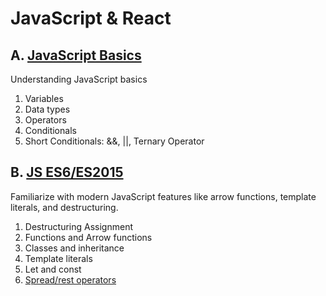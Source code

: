 # JavaScript & React

## A. [JavaScript Basics](https://github.com/CDCDattatraya/Javascript-Learning/tree/main/JS%20Basics)

Understanding JavaScript basics

1. Variables 
2. Data types
3. Operators
4. Conditionals
5. Short Conditionals: &&, ||, Ternary Operator

## B. [JS ES6/ES2015](https://github.com/CDCDattatraya/Javascript-Learning/tree/main/JS%20ES6%20or%20ES2015)

Familiarize with modern JavaScript features like arrow functions, template literals, and destructuring.

1. Destructuring Assignment
2. Functions and Arrow functions
3. Classes and inheritance
4. Template literals
5. Let and const
6. [Spread/rest operators](https://github.com/CDCDattatraya/Javascript-Learning/tree/main/JS%20ES6%20or%20ES2015/Spread%20or%20Rest%20operator)